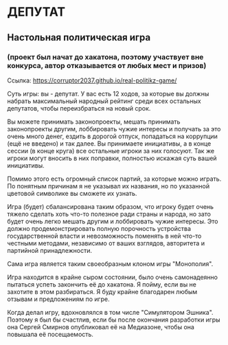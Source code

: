 # ДЕПУТАТ
## Настольная политическая игра
### (проект был начат до хакатона, поэтому участвует вне конкурса, автор отказывается от любых мест и призов)

Ссылка: https://corruptor2037.github.io/real-politikz-game/

Суть игры: вы - депутат. У вас есть 12 ходов, за которые вы должны набрать максимальный народный рейтинг среди всех остальных депутатов, чтобы переизбраться на новый срок.

Вы можете принимать законопроекты, мешать принимать законопроекты другим, лоббировать чужие интересы и получать за это очень много денег, ездить в дорогой отпуск, попадаться на коррупции (ещё не введено) и так далее. Вы принимаете инициативы, а в конце сессии (в конце круга) все остальные игроки за них голосуют. Так же игроки могут вносить в них поправки, полностью искажая суть вашей инициативы.

Помимо этого есть огромный список партий, за которые можно играть. По понятным причинам я не указывал их названия, но по указанной цветовой символике вы сможете их узнать.

Игра (будет) сбалансирована таким образом, что игроку будет очень тяжело сделать хоть что-то полезное ради страны и народа, но зато будет очень легко мешать другим и лоббировать чужие интересы. Это должно продемонстрировать полную порочность устройства государственной власти и невозможность поменять в ней что-то честными методами, независимо от ваших взглядов, авторитета и партийной принадлежности.

Сама игра является таким своеобразным клоном игры "Монополия".

Игра находится в крайне сыром состоянии, было очень самонадеянно пытаться успеть закончить её до хакатона. Я пойму, если вы не захотите в этом разбираться. Я буду крайне благодарен любым отзывам и предложениям по игре.

Когда делал игру, вдохновлялся в том числе "Симулятором Эшника". Поэтому я был бы счастлив, если бы после окончания разработки игры она Сергей Смирнов опубликовал её на Медиазоне, чтобы она повышала её посещаемость.
